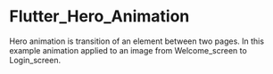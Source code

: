 # Flutter_Hero_Animation

Hero animation is transition of an element between two pages. In this example animation applied to an image from Welcome_screen to Login_screen.
